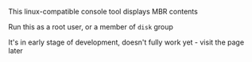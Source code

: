 This linux-compatible console tool displays MBR contents

Run this as a root user, or a member of `disk` group

It's in early stage of development, doesn't fully work yet - visit the page later
